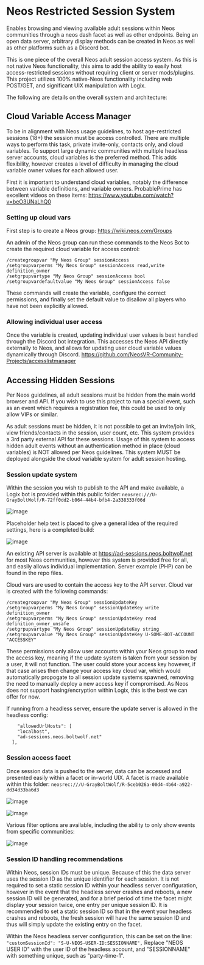 # Neos Restricted Session System
Enables browsing and viewing available adult sessions within Neos communities through a neos dash facet as well as other endpoints. Being an open data server, arbitrary display methods can be created in Neos as well as other platforms such as a Discord bot.

This is one piece of the overall Neos adult session access system. As this is not native Neos functionality, this aims to add the ability to easily host access-restricted sessions without requiring client or server mods/plugins. This project utilizes 100% native-Neos functionality including web POST/GET, and significant UIX manipulation with Logix.

The following are details on the overall system and architecture:

## Cloud Variable Access Manager

To be in alignment with Neos usage guidelines, to host age-restricted sessions (18+) the session must be access controlled. There are multiple ways to perform this task, private invite-only, contacts only, and cloud variables. To support large dynamic communities with multiple headless server accounts, cloud variables is the preferred method. This adds flexibility, however creates a level of difficulty in managing the cloud variable owner values for each allowed user.

First it is important to understand cloud variables, notably the difference between variable definitions, and variable owners.
ProbablePrime has excellent videos on these items: https://www.youtube.com/watch?v=beO3UNaLhQ0

### Setting up cloud vars

First step is to create a Neos group: https://wiki.neos.com/Groups

An admin of the Neos group can run these commands to the Neos Bot to create the required cloud variable for access control:

```
/creategroupvar "My Neos Group" sessionAccess
/setgroupvarperms "My Neos Group" sessionAccess read,write definition_owner
/setgrpupvartype "My Neos Group" sessionAccess bool
/setgroupvardefaultvalue "My Neos Group" sessionAccess false
```

These commands will create the variable, configure the correct permissions, and finally set the default value to disallow all players who have not been explicitly allowed.

### Allowing individual user access

Once the variable is created, updating individual user values is best handled through the Discord bot integration. This accesses the Neos API directly externally to Neos, and allows for updating user cloud variable values dynamically through Discord. https://github.com/NeosVR-Community-Projects/accesslistmanager

## Accessing Hidden Sessions

Per Neos guidelines, all adult sessions must be hidden from the main world browser and API. If you wish to use this project to run a special event, such as an event which requires a registration fee, this could be used to only allow VIPs or similar.

As adult sessions must be hidden, it is not possible to get an invite/join link, view friends/contacts in the session, user count, etc. This system provides a 3rd party external API for these sessions. Usage of this system to access hidden adult events without an authentication method in place (cloud variables) is NOT allowed per Neos guidelines. This system MUST be deployed alongside the cloud variable system for adult session hosting.

### Session update system

Within the session you wish to publish to the API and make available, a Logix bot is provided within this public folder:
`neosrec:///U-GrayBoltWolf/R-72ff0dd2-b064-44b4-bfb4-2a338333f06d`

![image](https://user-images.githubusercontent.com/4554196/192861133-5d0f481c-bacd-4a7d-828d-fd173e92b766.png)

Placeholder help text is placed to give a general idea of the required settings, here is a completed build:

![image](https://user-images.githubusercontent.com/4554196/192861473-1ab52d16-032d-49fd-99c8-e6d5fd1ea93c.png)

An existing API server is available at https://ad-sessions.neos.boltwolf.net for most Neos communities, however this system is provided free for all, and easily allows individual implementation. Server example (PHP) can be found in the repo files.

Cloud vars are used to contain the access key to the API server. Cloud var is created with the following commands:

```
/creategroupvar "My Neos Group" sessionUpdateKey
/setgroupvarperms "My Neos Group" sessionUpdateKey write definition_owner
/setgroupvarperms "My Neos Group" sessionUpdateKey read definition_owner_unsafe
/setgrpupvartype "My Neos Group" sessionUpdateKey string
/setgroupvarvalue "My Neos Group" sessionUpdateKey U-SOME-BOT-ACCOUNT "ACCESSKEY"
```

These permissions only allow user accounts within your Neos group to read the access key, meaning if the update system is taken from your session by a user, it will not function. The user could store your access key however, if that case arises then change your access key cloud var, which would automatically propogate to all session update systems spawned, removing the need to manually deploy a new access key if compromised. As Neos does not support hasing/encryption within Logix, this is the best we can offer for now.

If running from a headless server, ensure the update server is allowed in the headless config:

```  
    "allowedUrlHosts": [
    "localhost",
    "ad-sessions.neos.boltwolf.net"
  ],
```

### Session access facet

Once session data is pushed to the server, data can be accessed and presented easily within a facet or in-world UIX. A facet is made available within this folder: `neosrec:///U-GrayBoltWolf/R-5ceb026a-00d4-4b64-a922-dd34d33ba6d3`

![image](https://user-images.githubusercontent.com/4554196/192862722-3de6dafb-9d29-4ed5-9a8f-b5ed41148f4d.png)

![image](https://user-images.githubusercontent.com/4554196/192862782-6463a985-06a2-403d-b185-1fc09dffcf43.png)

Various filter options are available, including the ability to only show events from specific communities:

![image](https://user-images.githubusercontent.com/4554196/192862928-f868eefd-c8c7-4f96-b4cf-3354eeeee883.png)

### Session ID handling recommendations

Within Neos, session IDs must be unique. Because of this the data server uses the session ID as the unique identifier for each session. It is not required to set a static session ID within your headless server configuration, however in the event that the headless server crashes and reboots, a new session ID will be generated, and for a brief period of time the facet might display your session twice, one entry per unique session ID. It is recommended to set a static session ID so that in the event your headless crashes and reboots, the fresh session will have the same session ID and thus will simply update the existing entry on the facet.

Within the Neos headless server configuration, this can be set on the line: `"customSessionId": "S-U-NEOS-USER-ID:SESSIONNAME",`
Replace "NEOS USER ID" with the user ID of the headless account, and "SESSIONNAME" with something unique, such as "party-time-1".
